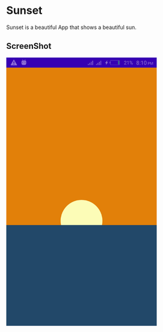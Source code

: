 
# Sunset

Sunset is a beautiful App that shows a beautiful sun.

## ScreenShot

<img src="sunset2.png" width=400> 
